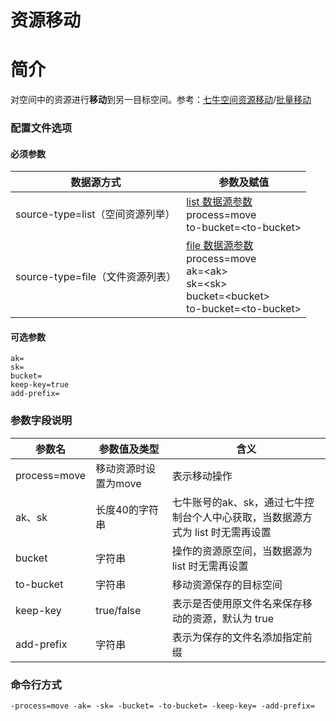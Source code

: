# 资源移动

# 简介
对空间中的资源进行**移动**到另一目标空间。参考：[七牛空间资源移动](https://developer.qiniu.com/kodo/api/1288/move)/[批量移动](https://developer.qiniu.com/kodo/api/1250/batch)

### 配置文件选项

#### 必须参数
|数据源方式|参数及赋值|  
|--------|-----|  
|source-type=list（空间资源列举）|[list 数据源参数](listbucket.md) <br> process=move <br> to-bucket=\<to-bucket\> |  
|source-type=file（文件资源列表）|[file 数据源参数](fileinput.md) <br> process=move <br> ak=\<ak\> <br> sk=\<sk\> <br> bucket=\<bucket\> <br> to-bucket=\<to-bucket\> |  

#### 可选参数
```
ak=
sk=
bucket= 
keep-key=true
add-prefix=
```

### 参数字段说明
|参数名|参数值及类型 | 含义|  
|-----|-------|-----|  
|process=move| 移动资源时设置为move| 表示移动操作|  
|ak、sk|长度40的字符串|七牛账号的ak、sk，通过七牛控制台个人中心获取，当数据源方式为 list 时无需再设置|  
|bucket| 字符串| 操作的资源原空间，当数据源为 list 时无需再设置|  
|to-bucket| 字符串| 移动资源保存的目标空间|  
|keep-key| true/false| 表示是否使用原文件名来保存移动的资源，默认为 true|  
|add-prefix| 字符串| 表示为保存的文件名添加指定前缀|  

### 命令行方式
```
-process=move -ak= -sk= -bucket= -to-bucket= -keep-key= -add-prefix=
```
